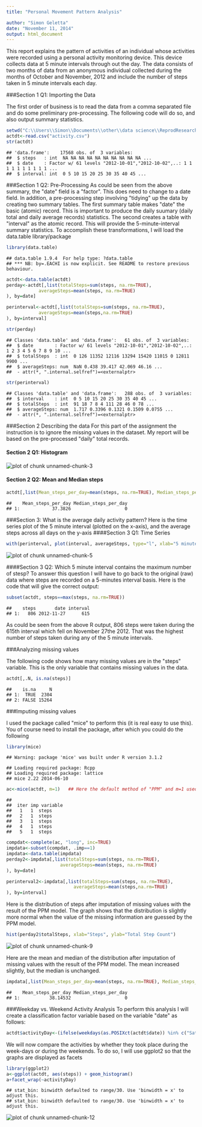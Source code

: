 ```yaml
---
title: "Personal Movement Pattern Analysis"

author: "Simon Geletta"
date: "November 11, 2014"
output: html_document
---
```


This report explains the pattern of activities of an individual whose activities were recorded using a personal activity monitoring device. This device collects data at 5 minute intervals through out the day. The data consists of two months of data from an anonymous individual collected during the months of October and November, 2012 and include the number of steps taken in 5 minute intervals each day.

###Section 1 Q1: Importing the Data

The first order of business is to read the data from a comma separated file and do some preliminary pre-processing. The following code will do so, and also output summary statistics.



```r
setwd("C:\\Users\\Simon\\Documents\\other\\data science\\ReprodResearch\\data")
actdt<-read.csv("activity.csv")
str(actdt)
```

```
## 'data.frame':	17568 obs. of  3 variables:
##  $ steps   : int  NA NA NA NA NA NA NA NA NA NA ...
##  $ date    : Factor w/ 61 levels "2012-10-01","2012-10-02",..: 1 1 1 1 1 1 1 1 1 1 ...
##  $ interval: int  0 5 10 15 20 25 30 35 40 45 ...
```
###Section 1 Q2: Pre-Processing
As could be seen from the above summary, the "date" field is a "factor". This does need to change to a date field. In addition, a pre-processing step involving "tidying" up the data by creating two summary tables. The first summary table makes "date" the basic (atomic) record. This is important to produce the  daily suumary (daily total and daily average records) statistics. The second creates a table with "interval" as the atomic record. This will provide the 5-minute-interval summary statistics. 
To accomplish these transformations, I will load the data.table library/package


```r
library(data.table)
```

```
## data.table 1.9.4  For help type: ?data.table
## *** NB: by=.EACHI is now explicit. See README to restore previous behaviour.
```

```r
actdt<-data.table(actdt)
perday<-actdt[,list(totalSteps=sum(steps, na.rm=TRUE),
            averageSteps=mean(steps, na.rm=TRUE)
), by=date]

perinterval<-actdt[,list(totalSteps=sum(steps, na.rm=TRUE),
            averageSteps=mean(steps,na.rm=TRUE)
), by=interval]

str(perday)
```

```
## Classes 'data.table' and 'data.frame':	61 obs. of  3 variables:
##  $ date        : Factor w/ 61 levels "2012-10-01","2012-10-02",..: 1 2 3 4 5 6 7 8 9 10 ...
##  $ totalSteps  : int  0 126 11352 12116 13294 15420 11015 0 12811 9900 ...
##  $ averageSteps: num  NaN 0.438 39.417 42.069 46.16 ...
##  - attr(*, ".internal.selfref")=<externalptr>
```

```r
str(perinterval)
```

```
## Classes 'data.table' and 'data.frame':	288 obs. of  3 variables:
##  $ interval    : int  0 5 10 15 20 25 30 35 40 45 ...
##  $ totalSteps  : int  91 18 7 8 4 111 28 46 0 78 ...
##  $ averageSteps: num  1.717 0.3396 0.1321 0.1509 0.0755 ...
##  - attr(*, ".internal.selfref")=<externalptr>
```
###Section 2 Describing the data
For this part of the assignment the instruction is to ignore the missing values in the dataset. My report will be based on the pre-processed "daily" total records.

#### Section 2 Q1: Histogram

![plot of chunk unnamed-chunk-3](figure/unnamed-chunk-3-1.png) 

#### Section 2 Q2: Mean and Median steps


```r
actdt[,list(Mean_steps_per_day=mean(steps, na.rm=TRUE), Median_steps_per_day=median(steps, na.rm=TRUE))]
```

```
##    Mean_steps_per_day Median_steps_per_day
## 1:            37.3826                    0
```

###Section 3: What is the average daily activity pattern?
Here is the time series plot of the  5 minute interval (plotted on the x-axis), and the average steps across all days on the y-axis
####Section 3 Q1: Time Series

```r
with(perinterval, plot(interval, averageSteps, type="l", xlab="5 minute intervals", ylab="Average steps", main="Daily Activity Pattern", col="blue"))
```

![plot of chunk unnamed-chunk-5](figure/unnamed-chunk-5-1.png) 

####Section 3 Q2: Which 5 minute interval contains the maximum number of stesp?
To answer this question I will have to go back to the original (raw) data where steps are recorded on a 5-minutes interval basis. Here is the code that will give the correct output:


```r
subset(actdt, steps==max(steps, na.rm=TRUE))
```

```
##    steps       date interval
## 1:   806 2012-11-27      615
```
As could be seen from the above R output, 806 steps were taken during the 615th interval which fell on November 27the 2012. That was the highest number of steps taken during any of the 5 minute intervals.

###Analyzing missing values

The following code shows how many missing values are in the "steps" variable. This is the only variable that contains missing values in the data.


```r
actdt[,.N, is.na(steps)]
```

```
##    is.na     N
## 1:  TRUE  2304
## 2: FALSE 15264
```

###Imputing missing values

I used the package called "mice" to perform this (it is real easy to use this). You of course need to install the package, after which you could do the following


```r
library(mice)
```

```
## Warning: package 'mice' was built under R version 3.1.2
```

```
## Loading required package: Rcpp
## Loading required package: lattice
## mice 2.22 2014-06-10
```

```r
ac<-mice(actdt, m=1)   ## Here the default method of "PPM" and m=1 used for simplicity      
```

```
## 
##  iter imp variable
##   1   1  steps
##   2   1  steps
##   3   1  steps
##   4   1  steps
##   5   1  steps
```

```r
compdat<-complete(ac, "long", inc=TRUE)
impdata<-subset(compdat, .imp==1)
impdata<-data.table(impdata)
perday2<-impdata[,list(totalSteps=sum(steps, na.rm=TRUE),
                    averageSteps=mean(steps, na.rm=TRUE)
), by=date]

perinterval2<-impdata[,list(totalSteps=sum(steps, na.rm=TRUE),
                         averageSteps=mean(steps,na.rm=TRUE)
), by=interval]
```


Here is the distribution of steps after imputation of missing values with the result of the PPM model. The graph shows that the distribution is slightly more normal when the value of the missing information are guessed by the PPM model.


```r
hist(perday2$totalSteps, xlab="Steps", ylab="Total Step Count")
```

![plot of chunk unnamed-chunk-9](figure/unnamed-chunk-9-1.png) 

Here are the mean and median of the distribution after imputation of missing values with the result of the PPM model. The mean increased slightly, but the median is unchanged.


```r
impdata[,list(Mean_steps_per_day=mean(steps, na.rm=TRUE), Median_steps_per_day=median(steps, na.rm=TRUE))]
```

```
##    Mean_steps_per_day Median_steps_per_day
## 1:           38.14532                    0
```
###Weekday vs. Weekend Activity Analysis
To perform this analysis I will create a classification factor variable based on the variable "date" as follows:


```r
actdt$activityDay<-(ifelse(weekdays(as.POSIXct(actdt$date)) %in% c("Saturday", "Sunday"), "Weekends", "Weekdays"))
```

We will now compare the activities by whether they took place during the week-days or during the weekends. To do so, I will use ggplot2 so that the graphs are displayed as facets


```r
library(ggplot2)
a<-ggplot(actdt, aes(steps)) + geom_histogram()
a+facet_wrap(~activityDay)
```

```
## stat_bin: binwidth defaulted to range/30. Use 'binwidth = x' to adjust this.
## stat_bin: binwidth defaulted to range/30. Use 'binwidth = x' to adjust this.
```

![plot of chunk unnamed-chunk-12](figure/unnamed-chunk-12-1.png) 
